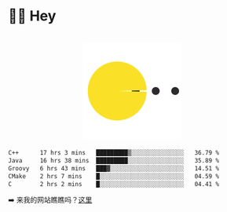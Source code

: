 
# 👋🏻 Hey
<div align="center">
	<br>
	<img src="https://raw.githubusercontent.com/Aniket965/Aniket965/master/pacman.svg?sanitize=true" width="200" height="200">
	<br>
</div>

<!--START_SECTION:waka-->
```text
C++      17 hrs 3 mins   █████████▒░░░░░░░░░░░░░░░   36.79 % 
Java     16 hrs 38 mins  █████████░░░░░░░░░░░░░░░░   35.89 % 
Groovy   6 hrs 43 mins   ███▓░░░░░░░░░░░░░░░░░░░░░   14.51 % 
CMake    2 hrs 7 mins    █░░░░░░░░░░░░░░░░░░░░░░░░   04.59 % 
C        2 hrs 2 mins    █░░░░░░░░░░░░░░░░░░░░░░░░   04.41 % 
```
<!--END_SECTION:waka-->

 ➡️  来我的网站瞧瞧吗？[这里](https://www.shaolongfei.com)
